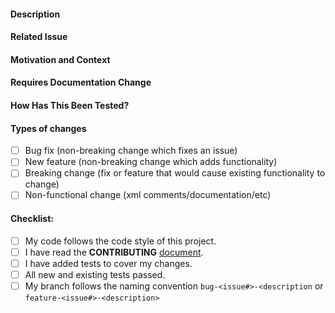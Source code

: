 
<!--- Provide a general summary of your changes in the Title above -->

#### Description
<!--- Describe your changes in detail -->

#### Related Issue
<!--- This project only accepts pull requests related to open issues -->
<!--- If suggesting a new feature or change, please discuss it in an issue first -->
<!--- If fixing a bug, there should be an issue describing it with steps to reproduce -->
<!--- Please link to the issue here: -->

#### Motivation and Context
<!--- Why is this change required? What problem does it solve? -->

#### Requires Documentation Change
<!--- Please indicate if these changes will require updates to documentation, and if so, specify what changes are required -->

#### How Has This Been Tested?
<!--- Please describe in detail how you tested your changes. -->
<!--- Include details of your testing environment, and the tests you ran to -->
<!--- see how your change affects other areas of the code, etc. -->

#### Types of changes
<!--- What types of changes does your code introduce? Put an `x` in all the boxes that apply: -->
- [ ] Bug fix (non-breaking change which fixes an issue)
- [ ] New feature (non-breaking change which adds functionality)
- [ ] Breaking change (fix or feature that would cause existing functionality to change)
- [ ] Non-functional change (xml comments/documentation/etc)

#### Checklist:
<!--- The following is a checklist of items that MUST be completed before a PR is accepted -->
<!--- If you're unsure about any of these, don't hesitate to ask. We're here to help! -->
- [ ] My code follows the code style of this project.
- [ ] I have read the **CONTRIBUTING** [document](https://github.com/QuantConnect/Lean/blob/master/CONTRIBUTING.md).
- [ ] I have added tests to cover my changes. <!--- If not applicable, please explain why -->
- [ ] All new and existing tests passed.
- [ ] My branch follows the naming convention `bug-<issue#>-<description` or `feature-<issue#>-<description>`

<!--- Template inspired by https://www.talater.com/open-source-templates/#/page/99 -->